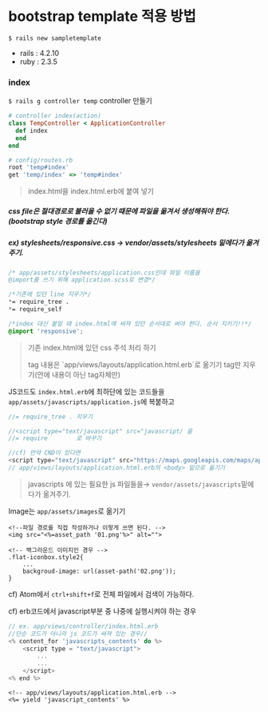 # bootstrap template 적용 방법

`$ rails new sampletemplate`

- rails : 4.2.10
- ruby : 2.3.5



### index

`$ rails g controller temp` controller 만들기

```ruby
# controller index(action)
class TempController < ApplicationController
  def index
  end
end
```

```ruby
# config/routes.rb
root 'temp#index'
get 'temp/index' => 'temp#index'
```

> index.html을 index.html.erb에 붙여 넣기



##### css file은 절대경로로 불러올 수 없기 때문에 파일을 옮겨서 생성해줘야 한다. (bootstrap style 경로를 옮긴다)

##### ex) stylesheets/responsive.css →  vendor/assets/stylesheets 밑에다가 옮겨주기.

```css
/* app/assets/stylesheets/application.css인데 파일 이름을
@import를 쓰기 위해 application.scss로 변경*/

/*기존에 있던 line 지우기*/
*= require_tree .
*= require_self

/*index 대신 붙일 때 index.html에 써져 있던 순서대로 써야 한다. 순서 지키기!!*/
@import 'responsive';
```

> 기존 index.html에 있던 css 주석 처리 하기
>
> <head> tag 내용은 `app/views/layouts/application.html.erb`로 옮기기
>
> <body> tag만 지우기(안에 내용이 아닌 tag자체만)



JS코드도 `index.html.erb`에 최하단에 있는 코드들을 `app/assets/javascripts/application.js`에 복붙하고

```javascript
//= require_tree . 지우기

//<script type="text/javascript" src="javascript/ 을
//= require        로 바꾸기

//cf) 만약 CND이 있다면
<script type="text/javascript" src="https://maps.googleapis.com/maps/api/js?key=KEY&region=GB"/>
// app/views/layouts/application.html.erb의 <body> 밑으로 옮기기
```

> javascripts 에 있는 필요한 js 파일들을→  `vendor/assets/javascripts`밑에다가 옮겨주기.



Image는 `app/assets/images`로 옮기기

```erb
<!--파일 경로를 직접 작성하거나 이렇게 쓰면 된다. -->
<img src="<%=asset_path '01.png'%>" alt="">

<!-- 백그라운드 이미지인 경우 -->
.flat-iconbox.style2{
	...
	backgroud-image: url(asset-path('02.png'));
}
```



cf) Atom에서 `ctrl+shift+f`로 전체 파일에서 검색이 가능하다.

cf) erb코드에서 javascript부분 중 나중에 실행시켜야 하는 경우

```javascript
// ex. app/views/controller/index.html.erb
//단순 코드가 아니라 js 코드가 써져 있는 경우//
<% content_for 'javascripts_contents' do %>
	<script type = "text/javascript">
        ...
    	...
    </script>
<% end %>
```

```erb
<!-- app/views/layouts/application.html.erb -->
<%= yield 'javascript_contents' %>
```
